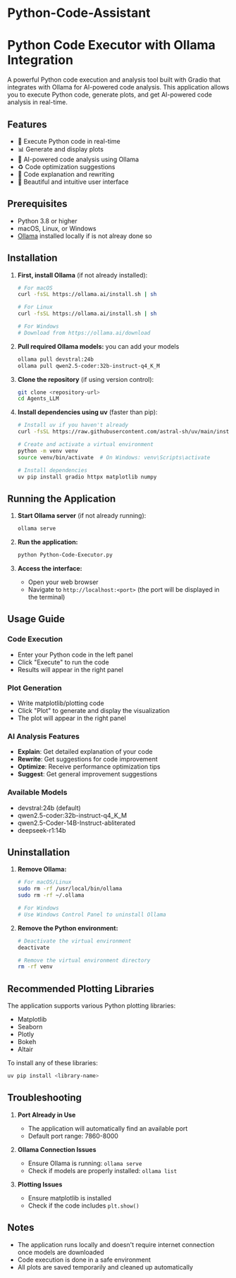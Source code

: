 # Python-Code-Assistant

# Python Code Executor with Ollama Integration

A powerful Python code execution and analysis tool built with Gradio that integrates with Ollama for AI-powered code analysis. 
This application allows you to execute Python code, generate plots, and get AI-powered code analysis in real-time.

## Features

- 🚀 Execute Python code in real-time
- 📊 Generate and display plots
- 🤖 AI-powered code analysis using Ollama
- ♻️ Code optimization suggestions
- 📝 Code explanation and rewriting
- 🎨 Beautiful and intuitive user interface

## Prerequisites

- Python 3.8 or higher
- macOS, Linux, or Windows
- [Ollama](https://ollama.ai/) installed locally if is not alreay done so

## Installation

1. **First, install Ollama** (if not already installed):
   ```bash
   # For macOS
   curl -fsSL https://ollama.ai/install.sh | sh

   # For Linux
   curl -fsSL https://ollama.ai/install.sh | sh

   # For Windows
   # Download from https://ollama.ai/download
   ```

2. **Pull required Ollama models:** you can add your models 
   ```bash
   ollama pull devstral:24b
   ollama pull qwen2.5-coder:32b-instruct-q4_K_M
   ```

3. **Clone the repository** (if using version control):
   ```bash
   git clone <repository-url>
   cd Agents_LLM
   ```

4. **Install dependencies using uv** (faster than pip):
   ```bash
   # Install uv if you haven't already
   curl -fsSL https://raw.githubusercontent.com/astral-sh/uv/main/install.sh | sh

   # Create and activate a virtual environment
   python -m venv venv
   source venv/bin/activate  # On Windows: venv\Scripts\activate

   # Install dependencies
   uv pip install gradio httpx matplotlib numpy
   ```

## Running the Application

1. **Start Ollama server** (if not already running):
   ```bash
   ollama serve
   ```

2. **Run the application:**
   ```bash
   python Python-Code-Executor.py
   ```

3. **Access the interface:**
   - Open your web browser
   - Navigate to `http://localhost:<port>` (the port will be displayed in the terminal)

## Usage Guide

### Code Execution
- Enter your Python code in the left panel
- Click "Execute" to run the code
- Results will appear in the right panel

### Plot Generation
- Write matplotlib/plotting code
- Click "Plot" to generate and display the visualization
- The plot will appear in the right panel

### AI Analysis Features
- **Explain**: Get detailed explanation of your code
- **Rewrite**: Get suggestions for code improvement
- **Optimize**: Receive performance optimization tips
- **Suggest**: Get general improvement suggestions

### Available Models
- devstral:24b (default)
- qwen2.5-coder:32b-instruct-q4_K_M
- qwen2.5-Coder-14B-Instruct-abliterated
- deepseek-r1:14b

## Uninstallation

1. **Remove Ollama:**
   ```bash
   # For macOS/Linux
   sudo rm -rf /usr/local/bin/ollama
   sudo rm -rf ~/.ollama

   # For Windows
   # Use Windows Control Panel to uninstall Ollama
   ```

2. **Remove the Python environment:**
   ```bash
   # Deactivate the virtual environment
   deactivate

   # Remove the virtual environment directory
   rm -rf venv
   ```

## Recommended Plotting Libraries
The application supports various Python plotting libraries:
- Matplotlib
- Seaborn
- Plotly
- Bokeh
- Altair

To install any of these libraries:
```bash
uv pip install <library-name>
```

## Troubleshooting

1. **Port Already in Use**
   - The application will automatically find an available port
   - Default port range: 7860-8000

2. **Ollama Connection Issues**
   - Ensure Ollama is running: `ollama serve`
   - Check if models are properly installed: `ollama list`

3. **Plotting Issues**
   - Ensure matplotlib is installed
   - Check if the code includes `plt.show()`

## Notes

- The application runs locally and doesn't require internet connection once models are downloaded
- Code execution is done in a safe environment
- All plots are saved temporarily and cleaned up automatically
